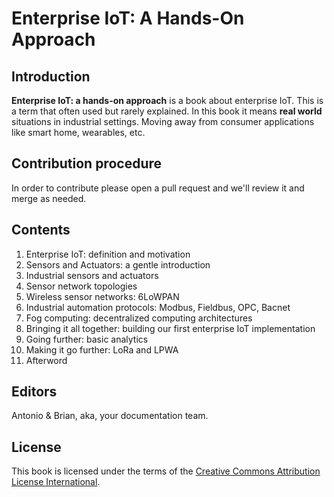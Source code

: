 # Enterprise IoT: A Hands-On Approach

## Introduction 

**Enterprise IoT: a hands-on approach** is a book about enterprise
IoT. This is a term that often used but rarely explained. In this book
it means **real world** situations in industrial settings. Moving away
from consumer applications like smart home, wearables, etc.

## Contribution procedure

In order to contribute please open a pull request and we'll review it
and merge as needed.

## Contents

 1. Enterprise IoT: definition and motivation
 2. Sensors and Actuators: a gentle introduction
 3. Industrial sensors and actuators
 4. Sensor network topologies
 5. Wireless sensor networks: 6LoWPAN
 6. Industrial automation protocols: Modbus, Fieldbus, OPC, Bacnet
 7. Fog computing: decentralized computing architectures
 8. Bringing it all together: building our first enterprise IoT implementation
 9. Going further: basic analytics
 10. Making it go further: LoRa and LPWA 
 11. Afterword

## Editors

Antonio & Brian, aka, your documentation team.

## License

This book is licensed under the terms of the
[Creative Commons Attribution License International](https://creativecommons.org/licenses/by/4.0/).
